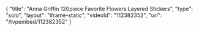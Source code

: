 {
    "title": "Anna Griffin 120piece Favorite Flowers Layered Stickers",
    "type": "solo",
    "layout": "iframe-static",
    "videoId": "112382352",
    "url": "\/tvpembed\/112382352"
}